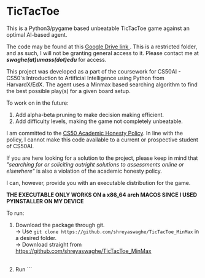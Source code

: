 # TicTacToe

This is a Python3/pygame based unbeatable TicTacToe game against an optimal AI-based agent.

The code may be found at this <a href = https://drive.google.com/drive/folders/1R3NGOnAun_WB28TAp2pJQW5dT2LpGip7?> Google Drive link </a>. This is a restricted folder, and as such, I will not be granting general access to it. Please contact me at ***swaghe(at)umass(dot)edu*** for access.

This project was developed as a part of the coursework for CS50AI - CS50's Introduction to Artificial Intelligence using Python from HarvardX/EdX. 
The agent uses a Minmax based searching algorithm to find the best possible play(s) for a given board setup.

To work on in the future:
  1. Add alpha-beta pruning to make decision making efficient.
  2. Add difficulty levels, making the game not completely unbeatable.

I am committed to the <a href = https://cs50.harvard.edu/ai/2020/honesty> CS50 Academic Honesty Policy</a>. In line with the policy, I cannot make this code available to a current or prospective student of CS50AI.

If you are here looking for a solution to the project, please keep in mind that _"searching for or soliciting outright solutions to assessments online or elsewhere"_ is also a violation of the academic honesty policy.

I can, however, provide you with an executable distribution for the game.

**THE EXECUTABLE ONLY WORKS ON a x86_64 arch MACOS SINCE I USED PYINSTALLER ON MY DEVICE**

To run:
1. Download the package through git.<br>
 -> Use ```git clone https://github.com/shreyaswaghe/TicTacToe_MinMax``` in a desired folder.<br>
 -> Download straight from https://github.com/shreyaswaghe/TicTacToe_MinMax<br><br>
 
2. Run ```
